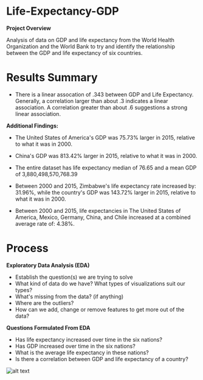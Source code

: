 Life-Expectancy-GDP
=======================
**Project Overview**

Analysis of data on GDP and life expectancy from the World Health Organization and the World Bank to try and identify the relationship between the GDP and life expectancy of six countries.

Results Summary
=======================
* There is a linear assocation of .343 between GDP and Life Expectancy. Generally, a correlation larger than about .3 indicates a linear association. A correlation greater than about .6 suggestions a strong linear association.

**Additional Findings:**

* The United States of America's GDP was 75.73% larger in 2015, relative to what it was in 2000.

* China's GDP was 813.42% larger in 2015, relative to what it was in 2000.

* The entire dataset has life expectancy median of 76.65 and a mean GDP of 3,880,498,570,768.39

* Between 2000 and 2015, Zimbabwe's life expectancy rate increased by: 31.96%, while the country's GDP was 143.72% larger in 2015, relative to what it was in 2000.

* Between 2000 and 2015, life expectancies in The United States of America, Mexico, Germany, China, and Chile increased at a combined average rate of: 4.38%.

Process
=======================


**Exploratory Data Analysis (EDA)**
 * Establish the question(s) we are trying to solve
 * What kind of data do we have? What types of visualizations suit our types?
 * What's missing from the data? (if anything)
 * Where are the outliers?
 * How can we add, change or remove features to get more out of the data?

**Questions Formulated From EDA**

 * Has life expectancy increased over time in the six nations?
 * Has GDP increased over time in the six nations?
 * What is the average life expectancy in these nations?
 * Is there a correlation between GDP and life expectancy of a country?

![alt text](https://github.com/[blaaycub]/[Life-Expectancy-GDP-Correlation]/blob/[main]/GDP_All_Over_Time?raw=true)
